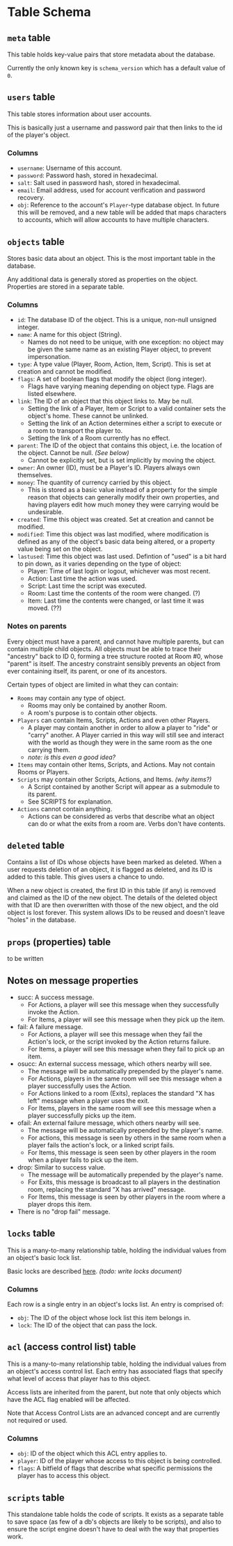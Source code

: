 # Table Schema

## `meta` table

This table holds key-value pairs that store metadata about the database.

Currently the only known key is `schema_version` which has a default value of `0`.

## `users` table

This table stores information about user accounts.

This is basically just a username and password pair that then links to the id of the player's object.

### Columns

- `username`: Username of this account.
- `password`: Password hash, stored in hexadecimal.
- `salt`: Salt used in password hash, stored in hexadecimal.
- `email`: Email address, used for account verification and password recovery.
- `obj`: Reference to the account's `Player`-type database object. In future this will be removed, and a new table will be added that maps characters to accounts, which will allow accounts to have multiple characters.

## `objects` table
Stores basic data about an object. This is the most important table in the database.

Any additional data is generally stored as properties on the object. Properties are stored in a separate table.

### Columns

- `id`: The database ID of the object. This is a unique, non-null unsigned integer.
- `name`: A name for this object (String).
    - Names do not need to be unique, with one exception: no object may be given the same name as an existing Player object, to prevent impersonation.
- `type`: A type value (Player, Room, Action, Item, Script). This is set at creation and cannot be modified.
- `flags`: A set of boolean flags that modify the object (long integer).
    - Flags have varying meaning depending on object type. Flags are listed elsewhere.
- `link`: The ID of an object that this object links to. May be null.
    - Setting the link of a Player, Item or Script to a valid container sets the object's home. These cannot be unlinked.
    - Setting the link of an Action determines either a script to execute or a room to transport the player to.
    - Setting the link of a Room currently has no effect.
- `parent`: The ID of the object that contains this object, i.e. the location of the object. Cannot be null. *(See below)*
    - Cannot be explicitly set, but is set implicitly by moving the object.
- `owner`: An owner (ID), must be a Player's ID. Players always own themselves.
- `money`: The quantity of currency carried by this object.
	- This is stored as a basic value instead of a property for the simple reason that objects can generally modify their own properties, and having players edit how much money they were carrying would be undesirable.
- `created`: Time this object was created. Set at creation and cannot be modified.
- `modified`: Time this object was last modified, where modification is defined as any of the object's basic data being altered, or a property value being set on the object.
- `lastused`: Time this object was last used. Defintion of "used" is a bit hard to pin down, as it varies depending on the type of object:
	- Player: Time of last login or logout, whichever was most recent.
	- Action: Last time the action was used.
	- Script: Last time the script was executed.
	- Room: Last time the contents of the room were changed. (?)
	- Item: Last time the contents were changed, or last time it was moved. (??)

### Notes on parents
    
Every object must have a parent, and cannot have multiple parents, but can contain multiple child objects.
All objects must be able to trace their "ancestry" back to ID 0, forming a tree structure rooted at Room #0, whose "parent" is itself.
The ancestry constraint sensibly prevents an object from ever containing itself, its parent, or one of its ancestors.

Certain types of object are limited in what they can contain:
- `Rooms` may contain any type of object.
	- Rooms may only be contained by another Room.
    - A room's purpose is to contain other objects.
- `Players` can contain Items, Scripts, Actions and even other Players.
    - A player may contain another in order to allow a player to "ride" or "carry" another. A Player carried in this way will still see and interact with the world as though they were in the same room as the one carrying them.
    - *note: is this even a good idea?*
- `Items` may contain other Items, Scripts, and Actions. May not contain Rooms or Players.
- `Scripts` may contain other Scripts, Actions, and Items. *(why items?)*
	- A Script contained by another Script will appear as a submodule to its parent.
    - See SCRIPTS for explanation.
- `Actions` cannot contain anything.
    - Actions can be considered as verbs that describe what an object can do or what the exits from a room are. Verbs don't have contents.


## `deleted` table

Contains a list of IDs whose objects have been marked as deleted.
When a user requests deletion of an object, it is flagged as deleted, and its ID is added to this table. This gives users a chance to undo.

When a new object is created, the first ID in this table (if any) is removed and claimed as the ID of the new object.
The details of the deleted object with that ID are then overwritten with those of the new object, and the old object is lost forever.
This system allows IDs to be reused and doesn't leave "holes" in the database.

## `props` (properties) table

to be written

## Notes on message properties

- succ: A success message.
    - For Actions, a player will see this message when they successfully invoke the Action.
    - For Items, a player will see this message when they pick up the item.
- fail: A failure message.
    - For Actions, a player will see this message when they fail the Action's lock, or the script invoked by the Action returns failure.
    - For Items, a player will see this message when they fail to pick up an item.
- osucc: An external success message, which others nearby will see.
    - The message will be automatically prepended by the player's name.
    - For Actions, players in the same room will see this message when a player successfully uses the Action.
    - For Actions linked to a room (Exits), replaces the standard "X has left" message when a player uses the exit.
    - For Items, players in the same room will see this message when a player successfully picks up the item.
- ofail: An external failure message, which others nearby will see.
    - The message will be automatically prepended by the player's name.
    - For actions, this message is seen by others in the same room when a player fails the action's lock, or a linked script fails.
    - For Items, this message is seen seen by other players in the room when a player fails to pick up the item.
- drop: Similar to success value.
    - The message will be automatically prepended by the player's name.
    - For Exits, this message is broadcast to all players in the destination room, replacing the standard "X has arrived" message.
    - For Items, this message is seen by other players in the room where a player drops this item.
- There is no "drop fail" message.
    
## `locks` table

This is a many-to-many relationship table, holding the individual values from an object's basic lock list.

Basic locks are described [here](#). *(todo: write locks document)*

### Columns

Each row is a single entry in an object's locks list. An entry is comprised of:
- `obj`: The ID of the object whose lock list this item belongs in.
- `lock`: The ID of the object that can pass the lock.
    
## `acl` (access control list) table

This is a many-to-many relationship table, holding the individual values from an object's access control list.
Each entry has associated flags that specify what level of access that player has to this object.

Access lists are inherited from the parent, but note that only objects which have the ACL flag enabled will be affected.

Note that Access Control Lists are an advanced concept and are currently not required or used.

### Columns
- `obj`: ID of the object which this ACL entry applies to.
- `player`: ID of the player whose access to this object is being controlled. 
- `flags`: A bitfield of flags that describe what specific permissions the player has to access this object.

## `scripts` table

This standalone table holds the code of scripts. It exists as a separate table to save space (as few of a db's objects are likely to be scripts), and also to ensure the script engine doesn't have to deal with the way that properties work.